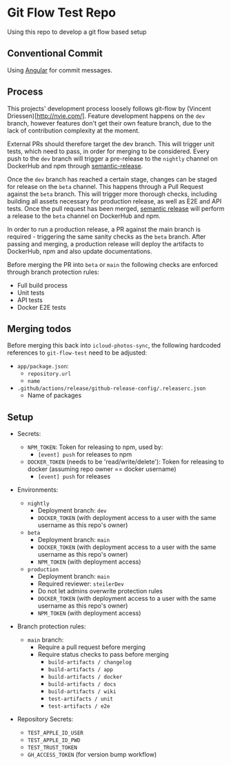 # Git Flow Test Repo

Using this repo to develop a git flow based setup

## Conventional Commit

Using [Angular](https://github.com/angular/angular/blob/main/CONTRIBUTING.md#commit) for commit messages.

## Process

This projects' development process loosely follows git-flow by (Vincent Driessen)[http://nvie.com/]. Feature development happens on the `dev` branch, however features don't get their own feature branch, due to the lack of contribution complexity at the moment.

External PRs should therefore target the dev branch. This will trigger unit tests, which need to pass, in order for merging to be considered. Every push to the `dev` branch will trigger a pre-release to the `nightly` channel on DockerHub and npm through [semantic-release](https://github.com/semantic-release/semantic-release).

Once the `dev` branch has reached a certain stage, changes can be staged for release on the `beta` channel. This happens through a Pull Request against the `beta` branch. This will trigger more thorough checks, including building all assets necessary for production release, as well as E2E and API tests. Once the pull request has been merged, [semantic release](https://github.com/semantic-release/semantic-release) will perform a release to the `beta` channel on DockerHub and npm.

In order to run a production release, a PR against the main branch is required - triggering the same sanity checks as the `beta` branch. After passing and merging, a production release will deploy the artifacts to DockerHub, npm and also update documentations.

Before merging the PR into `beta` or `main` the following checks are enforced through branch protection rules:
- Full build process
- Unit tests
- API tests
- Docker E2E tests

## Merging todos

Before merging this back into `icloud-photos-sync`, the following hardcoded references to `git-flow-test` need to be adjusted:
- `app/package.json`:
  - `repository.url`
  - `name`
- `.github/actions/release/github-release-config/.releaserc.json`
  - Name of packages

## Setup

- Secrets:
  - `NPM_TOKEN`: Token for releasing to npm, used by:
    - `[event] push` for releases to npm
  - `DOCKER_TOKEN` (needs to be 'read/write/delete'): Token for releasing to docker (assuming repo owner == docker username)
    - `[event] push` for releases
    


- Environments:
  - `nightly`
    - Deployment branch: `dev`
    - `DOCKER_TOKEN` (with deployment access to a user with the same username as this repo's owner)
  - `beta`
    - Deployment branch: `main`
    - `DOCKER_TOKEN` (with deployment access to a user with the same username as this repo's owner)
    - `NPM_TOKEN` (with deployment access)
  - `production`
    - Deployment branch: `main`
    - Required reviewer: `steilerDev`
    - Do not let admins overwrite protection rules
    - `DOCKER_TOKEN` (with deployment access to a user with the same username as this repo's owner)
    - `NPM_TOKEN` (with deployment access)
- Branch protection rules:
  - `main` branch:
    - Require a pull request before merging
    - Require status checks to pass before merging
      - `build-artifacts / changelog`
      - `build-artifacts / app`
      - `build-artifacts / docker`
      - `build-artifacts / docs`
      - `build-artifacts / wiki`
      - `test-artifacts / unit`
      - `test-artifacts / e2e`
- Repository Secrets:
  - `TEST_APPLE_ID_USER`
  - `TEST_APPLE_ID_PWD`
  - `TEST_TRUST_TOKEN`
  - `GH_ACCESS_TOKEN` (for version bump workflow)